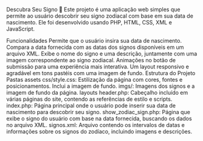 Descubra Seu Signo 🌟
Este projeto é uma aplicação web simples que permite ao usuário descobrir seu signo zodiacal com base em sua data de nascimento. Ele foi desenvolvido usando PHP, HTML, CSS, XML e JavaScript.

Funcionalidades
Permite que o usuário insira sua data de nascimento.
Compara a data fornecida com as datas dos signos disponíveis em um arquivo XML.
Exibe o nome do signo e uma descrição, juntamente com uma imagem correspondente ao signo zodiacal.
Animações no botão de submissão para uma experiência mais interativa.
Um layout responsivo e agradável em tons pastéis com uma imagem de fundo.
Estrutura do Projeto
Pastas
assets
css/style.css: Estilização da página com cores, fontes e posicionamentos. Inclui a imagem de fundo.
imgs/: Imagens dos signos e a imagem de fundo da página.
layouts
header.php: Cabeçalho incluído em várias páginas do site, contendo as referências de estilo e scripts.
index.php: Página principal onde o usuário pode inserir sua data de nascimento para descobrir seu signo.
show_zodiac_sign.php: Página que exibe o signo do usuário com base na data fornecida, buscando os dados no arquivo XML.
signos.xml: Arquivo contendo os intervalos de datas e informações sobre os signos do zodíaco, incluindo imagens e descrições.
